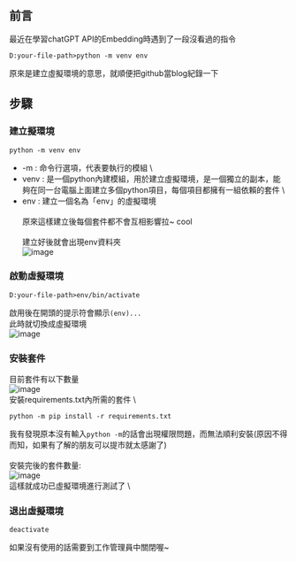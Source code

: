 ## 前言
  最近在學習chatGPT API的Embedding時遇到了一段沒看過的指令
  ```
  D:your-file-path>python -m venv env
  ```
  原來是建立虛擬環境的意思，就順便把github當blog紀錄一下

## 步驟

### 建立擬環境
  ```
  python -m venv env
  ```
  - -m : 命令行選項，代表要執行的模組 \
  - venv : 是一個python內建模組，用於建立虛擬環境，是一個獨立的副本，能夠在同一台電腦上面建立多個python項目，每個項目都擁有一組依賴的套件  \
  - env : 建立一個名為「env」的虛擬環境 \
  \
  原來這樣建立後每個套件都不會互相影響拉~ cool \
  \
  建立好後就會出現env資料夾 \
  ![image](https://user-images.githubusercontent.com/84761318/219600906-24961f87-6ba3-44a7-b4d2-365d1d4aef69.png) 

### 啟動虛擬環境
  ```
  D:your-file-path>env/bin/activate
  ```
  啟用後在開頭的提示符會顯示`(env)...` \
  此時就切換成虛擬環境 \
  ![image](https://user-images.githubusercontent.com/84761318/219605440-7c820abf-fb5e-4dcb-9b47-3da4f6c34da1.png) 
  
### 安裝套件
  目前套件有以下數量 \
  ![image](https://user-images.githubusercontent.com/84761318/219827241-6d224d45-98d1-4029-aa74-9ec32b8cb5aa.png) \
  安裝requirements.txt內所需的套件 \
  ```
  python -m pip install -r requirements.txt
  ```  
  我有發現原本沒有輸入`python -m`的話會出現權限問題，而無法順利安裝(原因不得而知，如果有了解的朋友可以提市就太感謝了) \
  \
  安裝完後的套件數量: \
  ![image](https://user-images.githubusercontent.com/84761318/219828655-e09367f3-7912-4cf8-a5dd-3866ea10183f.png) \
  這樣就成功已虛擬環境進行測試了 \
### 退出虛擬環境
  ```
  deactivate
  ```
  如果沒有使用的話需要到工作管理員中關閉喔~
